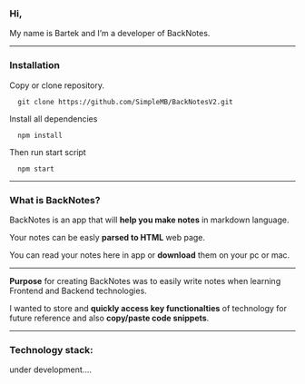 ### Hi,

 My name is Bartek and I’m a developer of BackNotes.

---
### Installation
Copy or clone repository.
  ```
    git clone https://github.com/SimpleMB/BackNotesV2.git
  ```
Install all dependencies
  ```
    npm install
  ```
Then run start script
  ```
    npm start
  ```
---
### What is BackNotes?

BackNotes is an app that will **help you make notes** in markdown language. 

Your notes can be easly **parsed to HTML** web page. 

You can read your notes here in app or **download** them on your pc or mac.

---
**Purpose** for creating BackNotes was to easily write notes when learning Frontend and Backend technologies. 

I wanted to store and **quickly access key functionalties** of technology for future reference and also **copy/paste code snippets**.

---
### Technology stack:

under development....
